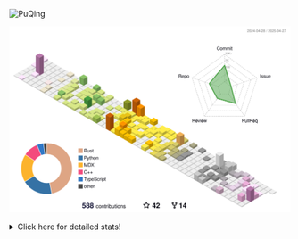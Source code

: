 ![PuQing](https://user-images.githubusercontent.com/27223114/171565019-9a56fae6-b08b-421f-99db-7e830da42371.png)

![](./profile-3d-contrib/profile-season-animate.svg)

<details>
<summary>Click here for detailed stats!</summary>

<!--START_SECTION:waka-->
![Lines of code](https://img.shields.io/badge/From%20Hello%20World%20I%27ve%20Written-2.0%20million%20lines%20of%20code-blue)

**🐱 My GitHub Data** 

> 📦 441.7 kB Used in GitHub's Storage 
 > 
> 🏆 165 Contributions in the Year 2025
 > 
> 🚫 Not Opted to Hire
 > 
> 📜 46 Public Repositories 
 > 
> 🔑 33 Private Repositories 
 > 
**I'm an Early 🐤** 

```text
🌞 Morning                731 commits         ██░░░░░░░░░░░░░░░░░░░░░░░   08.74 % 
🌆 Daytime                3561 commits        ███████████░░░░░░░░░░░░░░   42.59 % 
🌃 Evening                1905 commits        ██████░░░░░░░░░░░░░░░░░░░   22.78 % 
🌙 Night                  2165 commits        ██████░░░░░░░░░░░░░░░░░░░   25.89 % 
```


📊 **This Week I Spent My Time On** 

```text
💬 Programming Languages: 
Other                    13 hrs 37 mins      ████████░░░░░░░░░░░░░░░░░   30.04 % 
Python                   12 hrs 49 mins      ███████░░░░░░░░░░░░░░░░░░   28.29 % 
CLI                      3 hrs 59 mins       ██░░░░░░░░░░░░░░░░░░░░░░░   08.79 % 
GitHubing                2 hrs 8 mins        █░░░░░░░░░░░░░░░░░░░░░░░░   04.73 % 
C++                      1 hr 55 mins        █░░░░░░░░░░░░░░░░░░░░░░░░   04.25 % 

🔥 Editors: 
VS Code                  20 hrs 4 mins       ███████████░░░░░░░░░░░░░░   44.29 % 
Arc                      15 hrs 17 mins      ████████░░░░░░░░░░░░░░░░░   33.73 % 
Ghostty                  6 hrs 16 mins       ███░░░░░░░░░░░░░░░░░░░░░░   13.82 % 
Telegram                 1 hr 27 mins        █░░░░░░░░░░░░░░░░░░░░░░░░   03.20 % 
NetEaseMusic             58 mins             █░░░░░░░░░░░░░░░░░░░░░░░░   02.17 % 

💻 Operating System: 
Mac                      25 hrs 18 mins      ██████████████░░░░░░░░░░░   55.81 % 
WSL                      15 hrs 53 mins      █████████░░░░░░░░░░░░░░░░   35.04 % 
Linux                    4 hrs 8 mins        ██░░░░░░░░░░░░░░░░░░░░░░░   09.15 % 
```


<!--END_SECTION:waka-->
</details>
